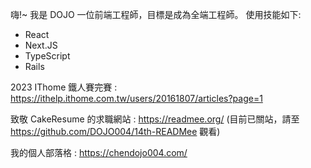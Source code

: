 嗨!~ 我是 DOJO 一位前端工程師，目標是成為全端工程師。
使用技能如下:
- React
- Next.JS
- TypeScript
- Rails

2023 IThome 鐵人賽完賽 : https://ithelp.ithome.com.tw/users/20161807/articles?page=1

致敬 CakeResume 的求職網站 : https://readmee.org/ (目前已關站，請至 https://github.com/DOJO004/14th-READMee 觀看)

我的個人部落格 : https://chendojo004.com/
